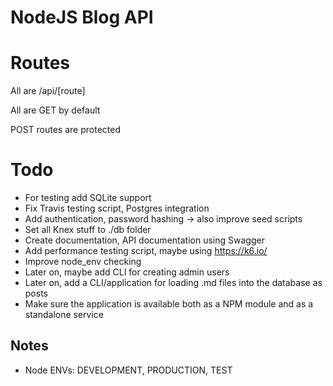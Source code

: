 # NodeJS Blog API

# Routes

All are /api/[route]

All are GET by default

POST routes are protected

# Todo

* For testing add SQLite support
* Fix Travis testing script, Postgres integration
* Add authentication, password hashing -> also improve seed scripts
* Set all Knex stuff to ./db folder
* Create documentation, API documentation using Swagger
* Add performance testing script, maybe using https://k6.io/
* Improve node_env checking
* Later on, maybe add CLI for creating admin users
* Later on, add a CLI/application for loading .md files into the database as posts
* Make sure the application is available both as a NPM module and as a standalone service

## Notes

* Node ENVs: DEVELOPMENT, PRODUCTION, TEST
